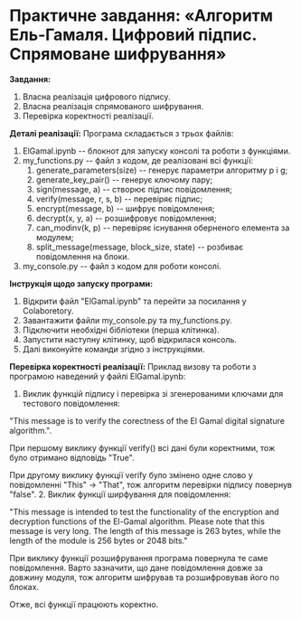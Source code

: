 # Практичне завдання: «Алгоритм Ель-Гамаля. Цифровий підпис. Спрямоване шифрування»

**Завдання:**
1. Власна реалізація цифрового підпису.
2. Власна реалізація спрямованого шифрування.
3. Перевірка коректності реалізації.

**Деталі реалізації:**
Програма складається з трьох файлів:
1. ElGamal.ipynb -- блокнот для запуску консолі та роботи з функціями.
2. my_functions.py -- файл з кодом, де реалізовані всі функції:
    1. generate_parameters(size) -- генерує параметри алгоритму p і g;
    2. generate_key_pair() -- генерує ключому пару;
    3. sign(message, a) -- створює підпис повідомлення;
    4. verify(message, r, s, b) -- перевіряє підпис;
    5. encrypt(message, b) -- шифрує повідомлення;
    6. decrypt(x, y, a) -- розшифровує повідомлення;
    7. can_modinv(k, p) -- перевіряє існування оберненого елемента за модулем;
    8. split_message(message, block_size, state) -- розбиває повідомлення на блоки.
3. my_console.py -- файл з кодом для роботи консолі.

**Інструкція щодо запуску програми:**
1. Відкрити файл "ElGamal.ipynb" та перейти за посилання у Colaboretory.
2. Завантажити файли my_console.py та my_functions.py.
3. Підключити необхідні бібліотеки (перша клітинка).
4. Запустити наступну клітинку, щоб відкрилася консоль.
5. Далі виконуйте команди згідно з інструкціями.

**Перевірка коректності реалізації:**
Приклад визову та роботи з програмою наведений у файлі ElGamal.ipynb:
1. Виклик функцій підпису і перевірка зі згенерованими ключами для тестового повідомлення:

"This message is to verify the corectness of the El Gamal digital signature algorithm.".

При першому виклику функції verify() всі дані були коректними, тож було отримано відповідь "True".

При другому виклику функції verify було змінено одне слово у повідомленні "This" -> "That", тож алгоритм перевірки підпису повернув "false".
2. Виклик функції ширфування для повідомлення:

"This message is intended to test the functionality of the encryption and decryption functions of the El-Gamal algorithm. Please note that this message is very long. The length of this message is 263 bytes, while the length of the module is 256 bytes or 2048 bits."

При виклику функції розшифрування програма повернула те саме повідомлення. Варто зазначити, що дане повідомлення довже за довжину модуля, тож алгоритм шифрував та розшифровував його по блоках.

Отже, всі функції працюють коректно.
